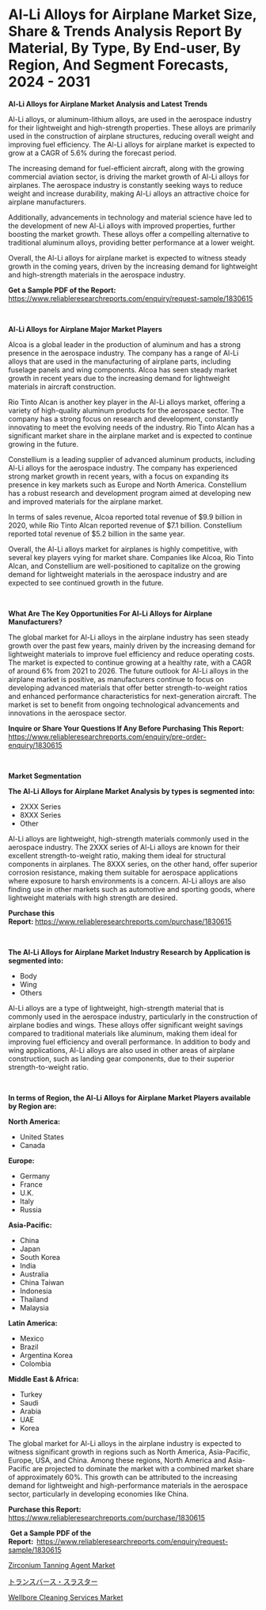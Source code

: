 <p><h1>Al-Li Alloys for Airplane Market Size, Share & Trends Analysis Report By Material, By Type, By End-user, By Region, And Segment Forecasts, 2024 - 2031</h1></p><p><strong>Al-Li Alloys for Airplane Market Analysis and Latest Trends</strong></p>
<p><p>Al-Li alloys, or aluminum-lithium alloys, are used in the aerospace industry for their lightweight and high-strength properties. These alloys are primarily used in the construction of airplane structures, reducing overall weight and improving fuel efficiency. The Al-Li alloys for airplane market is expected to grow at a CAGR of 5.6% during the forecast period.</p><p>The increasing demand for fuel-efficient aircraft, along with the growing commercial aviation sector, is driving the market growth of Al-Li alloys for airplanes. The aerospace industry is constantly seeking ways to reduce weight and increase durability, making Al-Li alloys an attractive choice for airplane manufacturers.</p><p>Additionally, advancements in technology and material science have led to the development of new Al-Li alloys with improved properties, further boosting the market growth. These alloys offer a compelling alternative to traditional aluminum alloys, providing better performance at a lower weight.</p><p>Overall, the Al-Li alloys for airplane market is expected to witness steady growth in the coming years, driven by the increasing demand for lightweight and high-strength materials in the aerospace industry.</p></p>
<p><strong>Get a Sample PDF of the Report:&nbsp;</strong> <a href="https://www.reliableresearchreports.com/enquiry/request-sample/1830615">https://www.reliableresearchreports.com/enquiry/request-sample/1830615</a></p>
<p>&nbsp;</p>
<p><strong>Al-Li Alloys for Airplane Major Market Players</strong></p>
<p><p>Alcoa is a global leader in the production of aluminum and has a strong presence in the aerospace industry. The company has a range of Al-Li alloys that are used in the manufacturing of airplane parts, including fuselage panels and wing components. Alcoa has seen steady market growth in recent years due to the increasing demand for lightweight materials in aircraft construction.</p><p>Rio Tinto Alcan is another key player in the Al-Li alloys market, offering a variety of high-quality aluminum products for the aerospace sector. The company has a strong focus on research and development, constantly innovating to meet the evolving needs of the industry. Rio Tinto Alcan has a significant market share in the airplane market and is expected to continue growing in the future.</p><p>Constellium is a leading supplier of advanced aluminum products, including Al-Li alloys for the aerospace industry. The company has experienced strong market growth in recent years, with a focus on expanding its presence in key markets such as Europe and North America. Constellium has a robust research and development program aimed at developing new and improved materials for the airplane market.</p><p>In terms of sales revenue, Alcoa reported total revenue of $9.9 billion in 2020, while Rio Tinto Alcan reported revenue of $7.1 billion. Constellium reported total revenue of $5.2 billion in the same year.</p><p>Overall, the Al-Li alloys market for airplanes is highly competitive, with several key players vying for market share. Companies like Alcoa, Rio Tinto Alcan, and Constellium are well-positioned to capitalize on the growing demand for lightweight materials in the aerospace industry and are expected to see continued growth in the future.</p></p>
<p>&nbsp;</p>
<p><strong>What Are The Key Opportunities For Al-Li Alloys for Airplane Manufacturers?</strong></p>
<p><p>The global market for Al-Li alloys in the airplane industry has seen steady growth over the past few years, mainly driven by the increasing demand for lightweight materials to improve fuel efficiency and reduce operating costs. The market is expected to continue growing at a healthy rate, with a CAGR of around 6% from 2021 to 2026. The future outlook for Al-Li alloys in the airplane market is positive, as manufacturers continue to focus on developing advanced materials that offer better strength-to-weight ratios and enhanced performance characteristics for next-generation aircraft. The market is set to benefit from ongoing technological advancements and innovations in the aerospace sector.</p></p>
<p><strong>Inquire or Share Your Questions If Any Before Purchasing This Report:</strong> <a href="https://www.reliableresearchreports.com/enquiry/pre-order-enquiry/1830615">https://www.reliableresearchreports.com/enquiry/pre-order-enquiry/1830615</a></p>
<p>&nbsp;</p>
<p><strong>Market Segmentation</strong></p>
<p><strong>The Al-Li Alloys for Airplane Market Analysis by types is segmented into:</strong></p>
<p><ul><li>2XXX Series</li><li>8XXX Series</li><li>Other</li></ul></p>
<p><p>Al-Li alloys are lightweight, high-strength materials commonly used in the aerospace industry. The 2XXX series of Al-Li alloys are known for their excellent strength-to-weight ratio, making them ideal for structural components in airplanes. The 8XXX series, on the other hand, offer superior corrosion resistance, making them suitable for aerospace applications where exposure to harsh environments is a concern. Al-Li alloys are also finding use in other markets such as automotive and sporting goods, where lightweight materials with high strength are desired.</p></p>
<p><strong>Purchase this Report:&nbsp;</strong><a href="https://www.reliableresearchreports.com/purchase/1830615">https://www.reliableresearchreports.com/purchase/1830615</a></p>
<p>&nbsp;</p>
<p><strong>The Al-Li Alloys for Airplane Market Industry Research by Application is segmented into:</strong></p>
<p><ul><li>Body</li><li>Wing</li><li>Others</li></ul></p>
<p><p>Al-Li alloys are a type of lightweight, high-strength material that is commonly used in the aerospace industry, particularly in the construction of airplane bodies and wings. These alloys offer significant weight savings compared to traditional materials like aluminum, making them ideal for improving fuel efficiency and overall performance. In addition to body and wing applications, Al-Li alloys are also used in other areas of airplane construction, such as landing gear components, due to their superior strength-to-weight ratio.</p></p>
<p>&nbsp;</p>
<p><strong>In terms of Region, the Al-Li Alloys for Airplane Market Players available by Region are:</strong></p>
<p>
    <p> <strong> North America: </strong>
        <ul>
            <li>United States</li>
            <li>Canada</li>
        </ul>
        </p> 
    <p> <strong> Europe: </strong>
        <ul>
            <li>Germany</li>
            <li>France</li>
            <li>U.K.</li>
            <li>Italy</li>
            <li>Russia</li>
        </ul>
        </p> 
    <p> <strong> Asia-Pacific: </strong>
        <ul>
            <li>China</li>
            <li>Japan</li>
            <li>South Korea</li>
            <li>India</li>
            <li>Australia</li>
            <li>China Taiwan</li>
            <li>Indonesia</li>
            <li>Thailand</li>
            <li>Malaysia</li>
        </ul>
        </p> 
    <p> <strong> Latin America: </strong>
        <ul>
            <li>Mexico</li>
            <li>Brazil</li>
            <li>Argentina Korea</li>
            <li>Colombia</li>
        </ul>
        </p> 
    <p> <strong> Middle East & Africa: </strong>
        <ul>
            <li>Turkey</li>
            <li>Saudi</li>
            <li>Arabia</li>
            <li>UAE</li>
            <li>Korea</li>
        </ul>
    </p>
    </p>
<p><p>The global market for Al-Li alloys in the airplane industry is expected to witness significant growth in regions such as North America, Asia-Pacific, Europe, USA, and China. Among these regions, North America and Asia-Pacific are projected to dominate the market with a combined market share of approximately 60%. This growth can be attributed to the increasing demand for lightweight and high-performance materials in the aerospace sector, particularly in developing economies like China.</p></p>
<p><strong>Purchase this Report: </strong><a href="https://www.reliableresearchreports.com/purchase/1830615">https://www.reliableresearchreports.com/purchase/1830615</a></p>
<p>&nbsp;<strong>Get a Sample PDF of the Report:&nbsp;&nbsp;</strong><a href="https://www.reliableresearchreports.com/enquiry/request-sample/1830615">https://www.reliableresearchreports.com/enquiry/request-sample/1830615</a></p>
<p><strong></strong></p>
<p><p><a href="https://issuu.com/reportprime-2/docs/zirconium-tanning-agent-market-size-2030.pptx">Zirconium Tanning Agent Market</a></p><p><a href="https://github.com/ycmtqqhvk3273/Market-Research-Report-List-1/blob/main/79630371345.md">トランスバース・スラスター</a></p><p><a href="https://issuu.com/reportprime-2/docs/wellbore-cleaning-services-market-size-2030.pptx">Wellbore Cleaning Services Market</a></p></p>